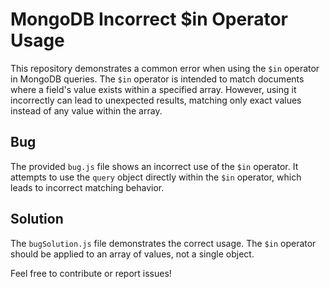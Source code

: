 # MongoDB Incorrect $in Operator Usage
This repository demonstrates a common error when using the `$in` operator in MongoDB queries.  The `$in` operator is intended to match documents where a field's value exists within a specified array. However, using it incorrectly can lead to unexpected results, matching only exact values instead of any value within the array.

## Bug
The provided `bug.js` file shows an incorrect use of the `$in` operator.  It attempts to use the `query` object directly within the `$in` operator, which leads to incorrect matching behavior. 

## Solution
The `bugSolution.js` file demonstrates the correct usage. The `$in` operator should be applied to an array of values, not a single object.

Feel free to contribute or report issues!